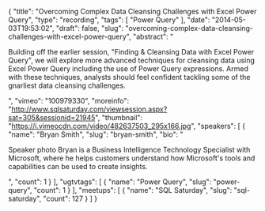 {
  "title": "Overcoming Complex Data Cleansing Challenges with Excel Power Query",
  "type": "recording",
  "tags": [
    "Power Query"
  ],
  "date": "2014-05-03T19:53:02",
  "draft": false,
  "slug": "overcoming-complex-data-cleansing-challenges-with-excel-power-query",
  "abstract": "<p>Building off the earlier session, \"Finding & Cleansing Data with Excel Power Query\", we will explore more advanced techniques for cleansing data using Excel Power Query including the use of Power Query expressions. Armed with these techniques, analysts should feel confident tackling some of the gnarliest data cleansing challenges.</p>",
  "vimeo": "100979330",
  "moreinfo": "http://www.sqlsaturday.com/viewsession.aspx?sat=305&sessionid=21945",
  "thumbnail": "https://i.vimeocdn.com/video/482637503_295x166.jpg",
  "speakers": [
    {
      "name": "Bryan Smith",
      "slug": "bryan-smith",
      "bio": "<p>Speaker photo Bryan is a Business Intelligence Technology Specialist with Microsoft, where he helps customers understand how Microsoft's tools and capabilities can be used to create insights.</p>",
      "count": 1
    }
  ],
  "ugtvtags": [
    {
      "name": "Power Query",
      "slug": "power-query",
      "count": 1
    }
  ],
  "meetups": [
    {
      "name": "SQL Saturday",
      "slug": "sql-saturday",
      "count": 127
    }
  ]
}